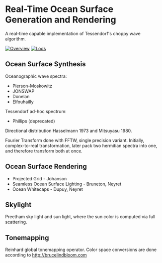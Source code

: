 # Real-Time Ocean Surface Generation and Rendering
A real-time capable implementation of Tessendorf's choppy wave algorithm.

[![Overview](https://img.youtube.com/vi/op_NVMRhpL0/0.jpg)](https://www.youtube.com/watch?v=op_NVMRhpL0)
[![Lods](https://img.youtube.com/vi/RiBrIPSPOxo/0.jpg)](https://www.youtube.com/watch?v=RiBrIPSPOxo)

## Ocean Surface Synthesis
Oceanographic wave spectra:
* Pierson-Moskowitz
* JONSWAP
* Donelan
* Elfouhailly

Tessendorf ad-hoc spectrum:
* Phillips (deprecated)

Directional distribution Hasselmann 1973 and Mitsuyasu 1980.

Fourier Transform done with FFTW, single precision variant. Initially, complex-to-real transformation, later pack two hermitian spectra into one, and therefore transform both at once.

## Ocean Surface Rendering
* Projected Grid - Johanson
* Seamless Ocean Surface Lighting - Bruneton, Neyret
* Ocean Whitecaps - Dupuy, Neyret

## Skylight
Preetham sky light and sun light, where the sun color is computed via full scattering.

## Tonemapping
Reinhard global tonemapping operator. Color space conversions are done according to http://brucelindbloom.com
